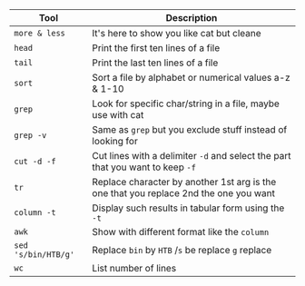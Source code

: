 
| Tool                | Description                                                                           |
| ------------------- | ------------------------------------------------------------------------------------- |
| `more & less`       | It's here to show you like cat but cleane                                             |
| `head`              | Print the first ten lines of a file                                                   |
| `tail`              | Print the last ten lines of a  file                                                   |
| `sort`              | Sort a file by alphabet or numerical values a-z & 1-10                                |
| `grep`              | Look for specific char/string in a file, maybe use with cat                           |
| `grep -v`           | Same as `grep` but you exclude stuff instead of looking for                           |
| `cut -d -f`         | Cut lines with a delimiter `-d` and select the part that you want to keep `-f`        |
| `tr`                | Replace character by another 1st arg is the one that you replace 2nd the one you want |
| `column -t`         | Display such results in tabular form using the `-t`                                   |
| `awk`               | Show with different format like the `column`                                          |
| `sed 's/bin/HTB/g'` | Replace `bin` by `HTB` /`s` be replace `g` replace                                    |
| `wc`                | List number of lines                                                                  |
